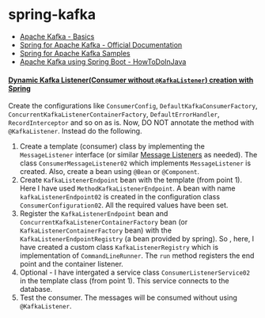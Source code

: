 # spring-kafka

- [Apache Kafka - Basics](https://github.com/siddarthmishra/apache-kafka/blob/master/README.md)
- [Spring for Apache Kafka - Official Documentation](https://docs.spring.io/spring-kafka/reference/index.html)
- [Spring for Apache Kafka Samples](https://github.com/spring-projects/spring-kafka/tree/main/samples)
- [Apache Kafka using Spring Boot - HowToDoInJava](https://howtodoinjava.com/spring-boot/apache-kafka-using-spring-boot/)

#### [Dynamic Kafka Listener(Consumer without `@KafkaListener`) creation with Spring](https://medium.com/@putnin.v/dynamic-kafka-listener-consumer-creation-with-spring-4f8f359d715e)
Create the configurations like `ConsumerConfig`, `DefaultKafkaConsumerFactory`, `ConcurrentKafkaListenerContainerFactory`, `DefaultErrorHandler`, `RecordInterceptor` and so on as is. Now, DO NOT annotate the method with `@KafkaListener`. Instead do the following.
1. Create a template (consumer) class by implementing the `MessageListener` interface (or similar [Message Listeners](https://docs.spring.io/spring-kafka/reference/kafka/receiving-messages/message-listeners.html) as needed). The class `ConsumerMessageListener02` which implements `MessageListener` is created. Also, create a bean using `@Bean` or `@Component`.
2. Create `KafkaListenerEndpoint` bean with the template (from point 1). Here I have used `MethodKafkaListenerEndpoint`. A bean with name `kafkaListenerEndpoint02` is created in the configuration class `ConsumerConfiguration02`. All the required values have been set.
3. Register the `KafkaListenerEndpoint` bean and `ConcurrentKafkaListenerContainerFactory` bean (or `KafkaListenerContainerFactory` bean) with the `KafkaListenerEndpointRegistry` (a bean provided by spring). So , here, I have created a custom class `KafkaListenerRegistry` which is implementation of `CommandLineRunner`. The `run` method registers the end point and the container listener.
4. Optional - I have intergated a service class `ConsumerListenerService02` in the template class (from point 1). This service connects to the database.
5. Test the consumer. The messages will be consumed without using `@KafkaListener`.
